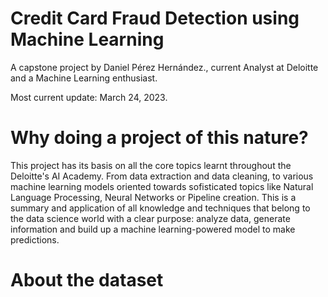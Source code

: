 # Credit Card Fraud Detection using Machine Learning

A capstone project by Daniel Pérez Hernández., current Analyst at Deloitte and a Machine Learning enthusiast.

Most current update: March 24, 2023.

# Why doing a project of this nature?

This project has its basis on all the core topics learnt throughout the Deloitte's AI Academy. From data extraction and data cleaning, to various machine learning models oriented towards sofisticated topics like Natural Language Processing, Neural Networks or Pipeline creation. This is a summary and application of all knowledge and techniques that belong to the data science world with a clear purpose: analyze data, generate information and build up a machine learning-powered model to make predictions.

# About the dataset

